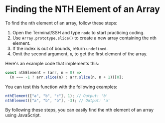 # Finding the NTH Element of an Array

To find the nth element of an array, follow these steps:

1. Open the Terminal/SSH and type `node` to start practicing coding.
2. Use `Array.prototype.slice()` to create a new array containing the nth element.
3. If the index is out of bounds, return `undefined`.
4. Omit the second argument, `n`, to get the first element of the array.

Here's an example code that implements this:

```js
const nthElement = (arr, n = 0) =>
  (n === -1 ? arr.slice(n) : arr.slice(n, n + 1))[0];
```

You can test this function with the following examples:

```js
nthElement(["a", "b", "c"], 1); // Output: 'b'
nthElement(["a", "b", "b"], -3); // Output: 'a'
```

By following these steps, you can easily find the nth element of an array using JavaScript.
